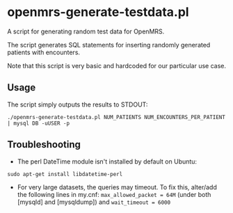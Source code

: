 openmrs-generate-testdata.pl
============================

A script for generating random test data for OpenMRS.

The script generates SQL statements for inserting randomly generated patients with encounters.

Note that this script is very basic and hardcoded for our particular use case.

Usage
-----
The script simply outputs the results to STDOUT:
```
./openmrs-generate-testdata.pl NUM_PATIENTS NUM_ENCOUNTERS_PER_PATIENT | mysql DB -uUSER -p
```

Troubleshooting
---------------
* The perl DateTime module isn't installed by default on Ubuntu:
```
sudo apt-get install libdatetime-perl
```
* For very large datasets, the queries may timeout. To fix this, alter/add the following lines in my.cnf: ```max_allowed_packet = 64M``` (under both [mysqld] and [mysqldump]) and ```wait_timeout = 6000```
